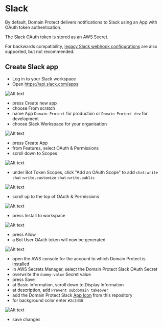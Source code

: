 # Slack

By default, Domain Protect delivers notifications to Slack using an App with OAuth token authentication.

The Slack OAuth token is stored as an AWS Secret.

For backwards compatibility, [legacy Slack webhook configurations](slack-webhook.md) are also supported, but not recommended.

## Create Slack app

* Log in to your Slack workspace
* Open https://api.slack.com/apps

![Alt text](assets/images/slack-oauth-create-app.png?raw=true "Create Slack app")

* press Create new app
* choose From scratch
* name App `Domain Protect` for production or `Domain Protect dev` for development
* choose Slack Workspace for your organisation

![Alt text](assets/images/slack-oauth-choose-workspace.png?raw=true "Slack app name and workspace")

* press Create App
* from Features, select OAuth & Permissions
* scroll down to Scopes

![Alt text](assets/images/slack-oauth-no-scopes.png?raw=true "Slack OAuth initial scopes")

* under Bot Token Scopes, click "Add an OAuth Scope" to add `chat:write` `chat:write.customize` `chat:write.public`

![Alt text](assets/images/slack-oauth-scopes.png?raw=true "Slack OAuth scopes")

* scroll up to the top of OAuth & Permissions

![Alt text](assets/images/slack-oauth-install.png?raw=true "Install to workspace")

* press Install to workspace

![Alt text](assets/images/slack-oauth-approve.png?raw=true "Approve app install")

* press Allow
* a Bot User OAuth token will now be generated

![Alt text](assets/images/slack-oauth-token.png?raw=true "Slack OAuth Token")

* open the AWS console for the account to which Domain Protect is installed
* In AWS Secrets Manager, select the Domain Protect Slack OAuth Secret
* overwrite the `dummy-value` Secret value
* press Save
* at Basic Information, scroll down to Display Information
* at description, add `Prevent subdomain takeover`
* add the Domain Protect Slack [App Icon](./assets/slack/domain-protect-icon.png) from this repository
* for background color enter `#2c2d30`

![Alt text](assets/images/slack-oauth-display-info.png?raw=true "Slack app display information")

* save changes
